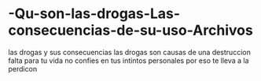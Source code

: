 # -Qu-son-las-drogas-Las-consecuencias-de-su-uso-Archivos
las drogas y sus consecuencias
las drogas son causas de una destruccion falta para tu vida 
no confies en tus intintos personales por eso te lleva a la perdicon
